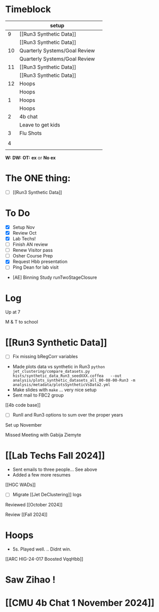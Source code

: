 # Timeblock

|     | setup                         |     |
| --- | ----------------------------- | --- |
| 9   | [[Run3 Synthetic Data]]       |     |
|     | [[Run3 Synthetic Data]]       |     |
| 10  | Quarterly Systems/Goal Review |     |
|     | Quarterly Systems/Goal Review |     |
| 11  | [[Run3 Synthetic Data]]       |     |
|     | [[Run3 Synthetic Data]]       |     |
| 12  | Hoops                         |     |
|     | Hoops                         |     |
| 1   | Hoops                         |     |
|     | Hoops                         |     |
| 2   | 4b chat                       |     |
|     | Leave to get kids             |     |
| 3   | Flu Shots                     |     |
|     |                               |     |
| 4   |                               |     |
|     |                               |     |

**W:**
**DW:**
**OT:**
**ex** or **No ex**

# The ONE thing: 
- [ ] [[Run3 Synthetic Data]]


# To Do
- [x] Setup Nov
- [x] Review Oct
- [x] Lab Techs! 
- [ ] Finish AN review
- [ ] Renew Visitor pass
- [ ] Osher Course Prep
- [x] Request Hbb presentation
- [ ] Ping Dean for lab visit
- [AE] Binning Study runTwoStageClosure


# Log

Up at 7 

M & T to school


# [[Run3 Synthetic Data]]
- [ ] Fix missing bRegCorr variables
- Made plots data vs synthetic in Run3
	`python  jet_clustering/compare_datasets.py  hists/synthetic_data_Run3_seedXXX.coffea   --out analysis/plots_synthetic_datasets_all_00-08-00-Run3 -m analysis/metadata/plotsSyntheticVsData2.yml`
- Make slides with `make` ... very nice setup
- Sent mail to FBC2 group


[[4b code base]] 
- [ ] RunII and Run3 options to sum over the proper years

Set up November

Missed Meeting with Gabija Ziemyte

# [[Lab Techs Fall 2024]]
- Sent emails to three people... See above
- Added a few more resumes


[[HGC WADs]]


- [ ] Migrate [[Jet DeClustering]] logs

Reviewed [[October 2024]]

Review [[Fall 2024]]

# Hoops
- 5s. Played well. .. Didnt win.

[[ARC HIG-24-017 Boosted VqqHbb]]

# Saw Zihao ! 

# [[CMU 4b Chat 1 November  2024]]

